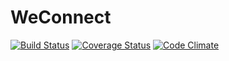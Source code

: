 # WeConnect
[![Build Status](https://travis-ci.org/jherey/WeConnect.svg?branch=server)](https://travis-ci.org/jherey/WeConnect)
[![Coverage Status](https://coveralls.io/repos/github/jherey/WeConnect/badge.svg?branch=server)](https://coveralls.io/github/jherey/WeConnect?branch=server)
[![Code Climate](https://codeclimate.com/github/codeclimate/codeclimate/badges/gpa.svg)](https://codeclimate.com/github/jherey/WeConnect)